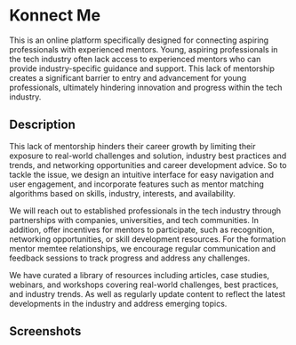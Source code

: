 # Konnect Me 

This is an online platform specifically designed for connecting aspiring professionals with experienced mentors. Young, aspiring professionals in the tech industry often lack access to experienced mentors who can provide industry-specific guidance and support. This lack of mentorship creates a significant barrier to entry and advancement for young professionals, ultimately hindering innovation and progress within the tech industry.

## Description

This lack of mentorship hinders their career growth by limiting their exposure to real-world challenges and solution, industry best practices and trends, and networking opportunities and career development advice. So to tackle the issue, we design an intuitive interface for easy navigation and user engagement, and incorporate features such as mentor matching algorithms based on skills, industry, interests, and availability. 

We will reach out to established professionals in the tech industry through partnerships with companies, universities, and tech communities. In addition, offer incentives for mentors to participate, such as recognition, networking opportunities, or skill development resources. For the formation mentor memtee relationships, we encourage regular communication and feedback sessions to track progress and address any challenges.

We have curated a library of resources including articles, case studies, webinars, and workshops covering real-world challenges, best practices, and industry trends. As well as regularly update content to reflect the latest developments in the industry and address emerging topics. 

## Screenshots  

